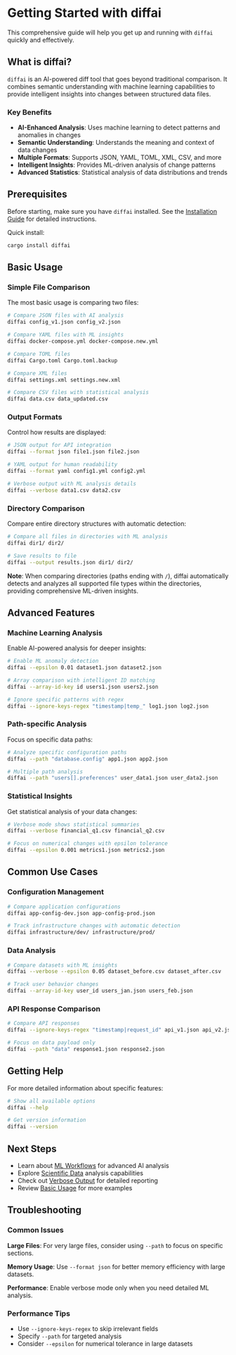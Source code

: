 # Getting Started with diffai

This comprehensive guide will help you get up and running with `diffai` quickly and effectively.

## What is diffai?

`diffai` is an AI-powered diff tool that goes beyond traditional comparison. It combines semantic understanding with machine learning capabilities to provide intelligent insights into changes between structured data files.

### Key Benefits

- **AI-Enhanced Analysis**: Uses machine learning to detect patterns and anomalies in changes
- **Semantic Understanding**: Understands the meaning and context of data changes
- **Multiple Formats**: Supports JSON, YAML, TOML, XML, CSV, and more
- **Intelligent Insights**: Provides ML-driven analysis of change patterns
- **Advanced Statistics**: Statistical analysis of data distributions and trends

## Prerequisites

Before starting, make sure you have `diffai` installed. See the [Installation Guide](installation.md) for detailed instructions.

Quick install:
```bash
cargo install diffai
```

## Basic Usage

### Simple File Comparison

The most basic usage is comparing two files:

```bash
# Compare JSON files with AI analysis
diffai config_v1.json config_v2.json

# Compare YAML files with ML insights
diffai docker-compose.yml docker-compose.new.yml

# Compare TOML files
diffai Cargo.toml Cargo.toml.backup

# Compare XML files
diffai settings.xml settings.new.xml

# Compare CSV files with statistical analysis
diffai data.csv data_updated.csv
```

### Output Formats

Control how results are displayed:

```bash
# JSON output for API integration
diffai --format json file1.json file2.json

# YAML output for human readability
diffai --format yaml config1.yml config2.yml

# Verbose output with ML analysis details
diffai --verbose data1.csv data2.csv
```

### Directory Comparison

Compare entire directory structures with automatic detection:

```bash
# Compare all files in directories with ML analysis
diffai dir1/ dir2/

# Save results to file
diffai --output results.json dir1/ dir2/
```

**Note**: When comparing directories (paths ending with `/`), diffai automatically detects and analyzes all supported file types within the directories, providing comprehensive ML-driven insights.

## Advanced Features

### Machine Learning Analysis

Enable AI-powered analysis for deeper insights:

```bash
# Enable ML anomaly detection
diffai --epsilon 0.01 dataset1.json dataset2.json

# Array comparison with intelligent ID matching
diffai --array-id-key id users1.json users2.json

# Ignore specific patterns with regex
diffai --ignore-keys-regex "timestamp|temp_" log1.json log2.json
```

### Path-specific Analysis

Focus on specific data paths:

```bash
# Analyze specific configuration paths
diffai --path "database.config" app1.json app2.json

# Multiple path analysis
diffai --path "users[].preferences" user_data1.json user_data2.json
```

### Statistical Insights

Get statistical analysis of your data changes:

```bash
# Verbose mode shows statistical summaries
diffai --verbose financial_q1.csv financial_q2.csv

# Focus on numerical changes with epsilon tolerance
diffai --epsilon 0.001 metrics1.json metrics2.json
```

## Common Use Cases

### Configuration Management

```bash
# Compare application configurations
diffai app-config-dev.json app-config-prod.json

# Track infrastructure changes with automatic detection
diffai infrastructure/dev/ infrastructure/prod/
```

### Data Analysis

```bash
# Compare datasets with ML insights
diffai --verbose --epsilon 0.05 dataset_before.csv dataset_after.csv

# Track user behavior changes
diffai --array-id-key user_id users_jan.json users_feb.json
```

### API Response Comparison

```bash
# Compare API responses
diffai --ignore-keys-regex "timestamp|request_id" api_v1.json api_v2.json

# Focus on data payload only
diffai --path "data" response1.json response2.json
```

## Getting Help

For more detailed information about specific features:

```bash
# Show all available options
diffai --help

# Get version information
diffai --version
```

## Next Steps

- Learn about [ML Workflows](ml-workflows.md) for advanced AI analysis
- Explore [Scientific Data](scientific-data.md) analysis capabilities  
- Check out [Verbose Output](verbose-output.md) for detailed reporting
- Review [Basic Usage](basic-usage.md) for more examples

## Troubleshooting

### Common Issues

**Large Files**: For very large files, consider using `--path` to focus on specific sections.

**Memory Usage**: Use `--format json` for better memory efficiency with large datasets.

**Performance**: Enable verbose mode only when you need detailed ML analysis.

### Performance Tips

- Use `--ignore-keys-regex` to skip irrelevant fields
- Specify `--path` for targeted analysis
- Consider `--epsilon` for numerical tolerance in large datasets
